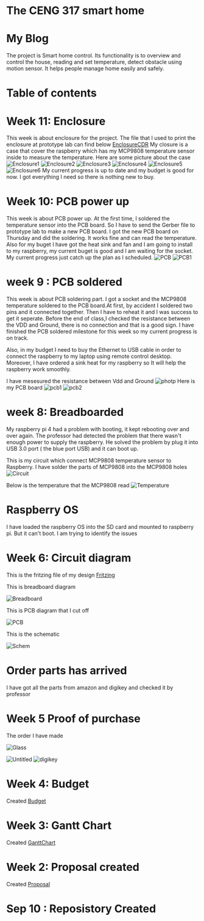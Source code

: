 
  
# The CENG 317 smart home
# My Blog

The project is Smart home control. Its functionality is to overview and control the house, reading and set temperature, detect obstacle using motion sensor. It helps people manage home easily and safely.  


# Table of contents
# Week 11: Enclosure 
This week is about enclosure for the project. The file that I used to print the enclosure at prototype lab can find below
[EnclosureCDR](https://github.com/diepbaoquy97/SmartHome/blob/master/BaoCorel17comple.cdr)
My closure is a case that cover the raspberry which has my MCP9808 temperature sensor inside to measure the temperature.
Here are some picture about the case
![Enclosure1](/Images/Enclosure1.jpg)
![Enclosure2](/Images/Enclosure2.jpg)
![Enclosure3](/Images/Enclosure3.jpg)
![Enclosure4](/Images/Enclosure4.jpg)
![Enclosure5](/Images/Enclosure5.jpg)
![Enclosure6](/Images/Enclosure6.jpg)
My current progress is up to date and my budget is good for now. I got everything I need so there is nothing new to buy.
# Week 10: PCB power up
This week is about PCB power up. At the first time, I soldered the temperature sensor into the PCB board. So I have to send the Gerber file to prototype lab to make a new PCB board. I got the new PCB board on Thursday and did the soldering. It works fine and can read the temperature.
Also for my buget I have got the heat sink and fan and I am going to install to my raspberry, my current buget is good and I am waiting for the socket. My current progress just catch up the plan as I scheduled.
![PCB](/Images/PCBpower.jpg)
![PCB1](/Images/PCBpower1.jpg)
# week 9 : PCB soldered
This week is about PCB soldering part. I got a socket and the MCP9808 temperature soldered to the PCB board.At first, by accident I soldered two pins and it connected together. Then I have to reheat it and I was success to get it seperate. Before the end of class,I checked the resistance between the VDD and Ground, there is no connection and that is a good sign. I have finished the PCB soldered milestone for this week so my current progress is on track.

Also, in my budget I need to buy the Ethernet to USB cable in order to connect the raspberry to my laptop using remote control desktop. Moreover, I have ordered a sink heat for my raspberry so It will help the raspberry work smoothly. 

I have mesesured the resistance between Vdd and Ground 
![photp](/Images/74588254_454186628551166_6252909991368327168_n.jpg)
Here is my PCB board
![pcb1](/Images/PCB1.jpg)
![pcb2](/Images/PCB2.jpg)

 
# week 8: Breadboarded
My raspberry pi 4 had a problem with booting, it kept rebooting over and over again. The professor had detected the problem that there wasn't enough power to supply the raspberry. He solved the problem by plug it into USB 3.0 port ( the blue port USB) and it can boot up.

This is my circuit which connect MCP9808 temperature sensor to Raspberry. I have solder the parts of MCP9808 into the MCP9808 holes
![Circuit](/Images/Circuit.jpg)

Below is the temperature that the MCP9808 read
![Temperature](/Images/Temperature.png)

# Raspberry OS
I have loaded the raspberry OS into the SD card and mounted to raspberry pi. But it can't boot. I am trying to identify the issues
# Week 6: Circuit diagram


This is the fritzing file of my design [Fritzing](https://github.com/diepbaoquy97/SmartHome/blob/master/BaoQuyDiep-Latest.fzz)

This is breadboard diagram

![Breadboard](/Images/BaoQuyDiep-Latest_bb.png)


This is PCB diagram that I cut off

![PCB](/Images/BaoQuyDiep-Latest_pcb.png)


This is the schematic

![Schem](/Images/BaoQuyDiep-Latest_schem.png)

# Order parts has arrived
 I have got all the parts from amazon and digikey and checked it by professor
# Week 5 Proof of purchase
The order I have made

![Glass](/Images/Glass.png)

![Untitled](/Images/Untitled.png)
![digikey](/Images/digikey.png)


# Week 4: Budget
Created [Budget](https://github.com/diepbaoquy97/SmartHome/blob/master/PartsFor2SmartHome_(2).pdf)

# Week 3: Gantt Chart
Created [GanttChart](https://github.com/diepbaoquy97/SmartHome/blob/master/Gantt.xlsx)
# Week 2: Proposal created
Created [Proposal](https://github.com/diepbaoquy97/SmartHome/blob/master/Proposal.xlsx)

# Sep 10 : Reposistory Created



